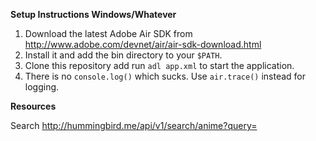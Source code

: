 **Setup Instructions Windows/Whatever**

1. Download the latest Adobe Air SDK from http://www.adobe.com/devnet/air/air-sdk-download.html
2. Install it and add the bin directory to your `$PATH`.
3. Clone this repository add run `adl app.xml` to start the application.
4. There is no `console.log()` which sucks. Use `air.trace()` instead for logging.

**Resources**

Search
http://hummingbird.me/api/v1/search/anime?query=<query>
